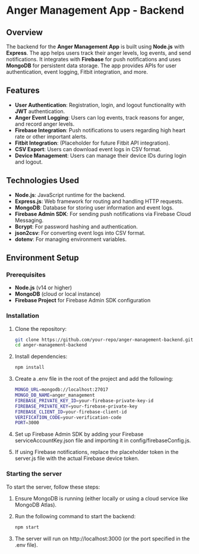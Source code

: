 # Anger Management App - Backend

## Overview

The backend for the **Anger Management App** is built using **Node.js** with **Express**. The app helps users track their anger levels, log events, and send notifications. It integrates with **Firebase** for push notifications and uses **MongoDB** for persistent data storage. The app provides APIs for user authentication, event logging, Fitbit integration, and more.

## Features

- **User Authentication**: Registration, login, and logout functionality with **JWT** authentication.
- **Anger Event Logging**: Users can log events, track reasons for anger, and record anger levels.
- **Firebase Integration**: Push notifications to users regarding high heart rate or other important alerts.
- **Fitbit Integration**: (Placeholder for future Fitbit API integration).
- **CSV Export**: Users can download event logs in CSV format.
- **Device Management**: Users can manage their device IDs during login and logout.

## Technologies Used

- **Node.js**: JavaScript runtime for the backend.
- **Express.js**: Web framework for routing and handling HTTP requests.
- **MongoDB**: Database for storing user information and event logs.
- **Firebase Admin SDK**: For sending push notifications via Firebase Cloud Messaging.
- **Bcrypt**: For password hashing and authentication.
- **json2csv**: For converting event logs into CSV format.
- **dotenv**: For managing environment variables.

## Environment Setup

### Prerequisites

- **Node.js** (v14 or higher)
- **MongoDB** (cloud or local instance)
- **Firebase Project** for Firebase Admin SDK configuration

### Installation

1. Clone the repository:

   ```bash
   git clone https://github.com/your-repo/anger-management-backend.git
   cd anger-management-backend
   ```

2. Install dependencies:
   ```bash
   npm install
   ```
3. Create a .env file in the root of the project and add the following:
   ```bash
   MONGO_URL=mongodb://localhost:27017
   MONGO_DB_NAME=anger_management
   FIREBASE_PRIVATE_KEY_ID=your-firebase-private-key-id
   FIREBASE_PRIVATE_KEY=your-firebase-private-key
   FIREBASE_CLIENT_ID=your-firebase-client-id
   VERIFICATION_CODE=your-verification-code
   PORT=3000
   ```
4. Set up Firebase Admin SDK by adding your Firebase serviceAccountKey.json file and importing it in config/firebaseConfig.js.
5. If using Firebase notifications, replace the placeholder token in the server.js file with the actual Firebase device token.

### Starting the server
To start the server, follow these steps:

1. Ensure MongoDB is running (either locally or using a cloud service like MongoDB Atlas).

2. Run the following command to start the backend:
    ```bash
    npm start
3. The server will run on http://localhost:3000 (or the port specified in the .env file).